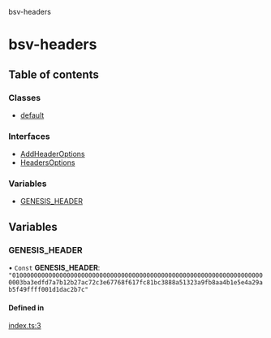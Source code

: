 bsv-headers

# bsv-headers

## Table of contents

### Classes

- [default](classes/default.md)

### Interfaces

- [AddHeaderOptions](interfaces/AddHeaderOptions.md)
- [HeadersOptions](interfaces/HeadersOptions.md)

### Variables

- [GENESIS\_HEADER](README.md#genesis_header)

## Variables

### GENESIS\_HEADER

• `Const` **GENESIS\_HEADER**: ``"0100000000000000000000000000000000000000000000000000000000000000000000003ba3edfd7a7b12b27ac72c3e67768f617fc81bc3888a51323a9fb8aa4b1e5e4a29ab5f49ffff001d1dac2b7c"``

#### Defined in

[index.ts:3](https://github.com/kevinejohn/bsv-headers/blob/master/src/index.ts#L3)
